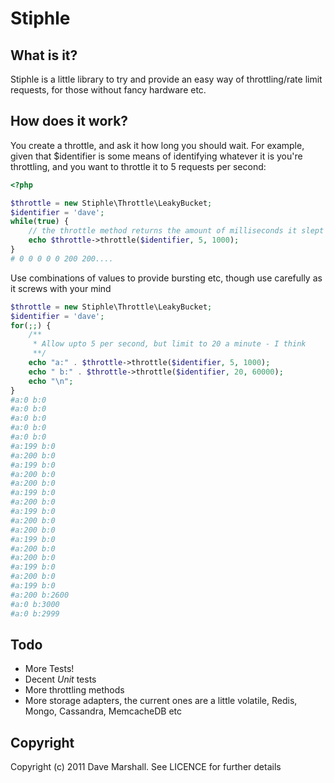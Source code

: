 Stiphle
======

What is it?
-----------

Stiphle is a little library to try and provide an easy way of throttling/rate limit requests, for those without fancy hardware etc.

How does it work?
-----------------

You create a throttle, and ask it how long you should wait. For example, given
that $identifier is some means of identifying whatever it is you're throttling,
and you want to throttle it to 5 requests per second:

``` php
<?php

$throttle = new Stiphle\Throttle\LeakyBucket;
$identifier = 'dave';
while(true) {
    // the throttle method returns the amount of milliseconds it slept for
    echo $throttle->throttle($identifier, 5, 1000);
}
# 0 0 0 0 0 200 200....

```

Use combinations of values to provide bursting etc, though use carefully as it
screws with your mind

``` php 
$throttle = new Stiphle\Throttle\LeakyBucket;
$identifier = 'dave';
for(;;) {
    /**
     * Allow upto 5 per second, but limit to 20 a minute - I think
     **/
    echo "a:" . $throttle->throttle($identifier, 5, 1000);
    echo " b:" . $throttle->throttle($identifier, 20, 60000);
    echo "\n";
}
#a:0 b:0
#a:0 b:0
#a:0 b:0
#a:0 b:0
#a:0 b:0
#a:199 b:0
#a:200 b:0
#a:199 b:0
#a:200 b:0
#a:200 b:0
#a:199 b:0
#a:200 b:0
#a:199 b:0
#a:200 b:0
#a:200 b:0
#a:199 b:0
#a:200 b:0
#a:200 b:0
#a:199 b:0
#a:200 b:0
#a:199 b:0
#a:200 b:2600
#a:0 b:3000
#a:0 b:2999


```

Todo
----

* More Tests!
* Decent *Unit* tests
* More throttling methods
* More storage adapters, the current ones are a little volatile, Redis, Mongo,
  Cassandra, MemcacheDB etc

Copyright
---------

Copyright (c) 2011 Dave Marshall. See LICENCE for further details
